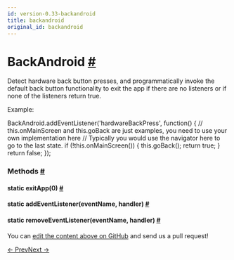```yaml
---
id: version-0.33-backandroid
title: backandroid
original_id: backandroid
---
```

<a id="content"></a><h1><a class="anchor" name="backandroid"></a>BackAndroid <a class="hash-link" href="docs/backandroid.html#backandroid">#</a></h1><div><div><p>Detect hardware back button presses, and programmatically invoke the default back button
functionality to exit the app if there are no listeners or if none of the listeners return true.</p><p>Example:</p><div class="prism language-javascript">BackAndroid<span class="token punctuation">.</span><span class="token function">addEventListener<span class="token punctuation">(</span></span><span class="token string">'hardwareBackPress'</span><span class="token punctuation">,</span> <span class="token keyword">function</span><span class="token punctuation">(</span><span class="token punctuation">)</span> <span class="token punctuation">{</span>
<span class="token comment" spellcheck="true"> // this.onMainScreen and this.goBack are just examples, you need to use your own implementation here
</span><span class="token comment" spellcheck="true"> // Typically you would use the navigator here to go to the last state.
</span>
 <span class="token keyword">if</span> <span class="token punctuation">(</span><span class="token operator">!</span><span class="token keyword">this</span><span class="token punctuation">.</span><span class="token function">onMainScreen<span class="token punctuation">(</span></span><span class="token punctuation">)</span><span class="token punctuation">)</span> <span class="token punctuation">{</span>
   <span class="token keyword">this</span><span class="token punctuation">.</span><span class="token function">goBack<span class="token punctuation">(</span></span><span class="token punctuation">)</span><span class="token punctuation">;</span>
   <span class="token keyword">return</span> <span class="token boolean">true</span><span class="token punctuation">;</span>
 <span class="token punctuation">}</span>
 <span class="token keyword">return</span> <span class="token boolean">false</span><span class="token punctuation">;</span>
<span class="token punctuation">}</span><span class="token punctuation">)</span><span class="token punctuation">;</span></div></div><span><h3><a class="anchor" name="methods"></a>Methods <a class="hash-link" href="docs/backandroid.html#methods">#</a></h3><div class="props"><div class="prop"><h4 class="methodTitle"><a class="anchor" name="exitapp"></a><span class="methodType">static </span>exitApp<span class="methodType">(0)</span> <a class="hash-link" href="docs/backandroid.html#exitapp">#</a></h4></div><div class="prop"><h4 class="methodTitle"><a class="anchor" name="addeventlistener"></a><span class="methodType">static </span>addEventListener<span class="methodType">(eventName, handler)</span> <a class="hash-link" href="docs/backandroid.html#addeventlistener">#</a></h4></div><div class="prop"><h4 class="methodTitle"><a class="anchor" name="removeeventlistener"></a><span class="methodType">static </span>removeEventListener<span class="methodType">(eventName, handler)</span> <a class="hash-link" href="docs/backandroid.html#removeeventlistener">#</a></h4></div></div></span></div><p class="edit-page-block">You can <a target="_blank" href="https://github.com/facebook/react-native/blob/master/Libraries/Utilities/BackAndroid.android.js">edit the content above on GitHub</a> and send us a pull request!</p><div class="docs-prevnext"><a class="docs-prev" href="docs/asyncstorage.html#content">← Prev</a><a class="docs-next" href="docs/cameraroll.html#content">Next →</a></div>